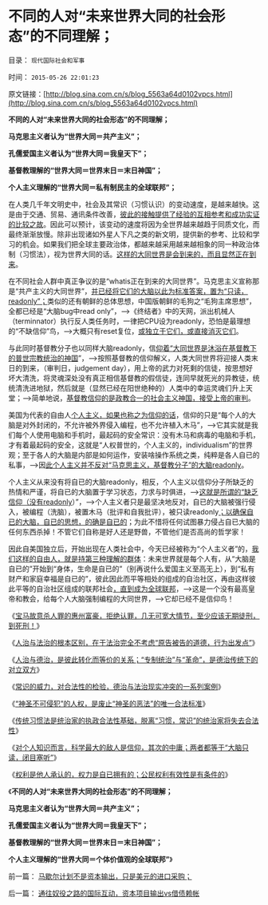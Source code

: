 # 不同的人对“未来世界大同的社会形态”的不同理解；

目录： `现代国际社会和军事` 

时间： `2015-05-26 22:01:23` 

原文链接：[http://blog.sina.com.cn/s/blog_5563a64d0102vpcs.html](http://blog.sina.com.cn/s/blog_5563a64d0102vpcs.html)

**不同的人对“未来世界大同的社会形态”的不同理解；**

**马克思主义者认为“世界大同＝共产主义”；**

**孔儒爱国主义者认为“世界大同＝我皇天下”；**

**基督教理解的“世界大同＝世界末日＝末日神国”；**

**个人主义理解的“世界大同＝私有制民主的全球联邦”；**

在人类几千年文明史中，社会及其常识（习惯认识）的变动速度，是越来越快。这是由于交通、贸易、通讯条件改善，[彼此的接触提供了经验的互相参考和成功实证的比较之故](../../../2013/8/19/知识论的认知，大学无书，交流沟通学.md)。因此可以预计，该变动的速度将因为全世界越来越趋于同质文化，而最终渐渐放慢。除非出现诸如外星人下凡之类的新文明，提供新的参考、比较和学习的机会。如果我们把全球主要政治体，都越来越采用越来越相象的同一种政治体制（习惯法），视为世界大同的话。[这样的大同世界是会到来的，而且显然正在到来](../../../2009/7/11/以传统文化对抗普世价值观是形同自杀.md)。

在不同社会人群中真正争议的是“whatis正在到来的大同世界”。马克思主义宣称那是“共产主义的大同世界”，[并已经将它们的大脑以此为标准答案，置为“只读，readonly”；](../../../2009/6/23/否定人权普世价值观是无私信仰的致命伤.md)类似的还有朝鲜的总体思想，中国版朝鲜的毛狗之“毛狗主席思想”，全都已经是“大脑bug中read
only”，——>《终结者》中的天网，派出机械人（terminnator）执行反人类任务时，一律把CPU设为readonly，恐怕是最理想的“不缺信仰”鸟，——>大概只有reset复位，[或独立于它们，或直接消灭它们](../../../2011/4/16/国民主权原理限制内战的干预原则.md)。

与此同时基督教分子也以同样大脑readonly，信[仰着“大同世界是沐浴在基督教下的普世宗教统治的神国](../../../2011/3/23/西方传统文化的愚昧落后.md)”，——>按照基督教的信仰解义，人类大同世界将迎接人类末日的到来，（审判日，judgement
day），用上帝的武力对死剩的信徒，按思想好坏大清洗，将灵魂深处没有真正相信基督教的假信徒，连同早就死光的异教徒，统统清洗进地狱，然后就是（显然已经在阳世绝种的）人类中的幸运灵魂们升上天堂；——>简单地说，[基督教信仰的是政教合一的社会主义神国，接受上帝的审判](../../../2015/4/25/西方左派的原罪观，基督教可能比孔儒和伊斯兰更愚昧；.md)。

美国为代表的自由人[个人主义，如果也称之为信仰的话](../../../2010/1/21/人权是价值判断的原子单位.md)，信仰的只是“每个人的大脑是对外封闭的，不允许被外界侵入编程，也不允许植入木马”，——>它其实就是我们每个人使用电脑和手机时，最起码的安全常识：没有木马和病毒的电脑和手机，才有着最起码的安全，这就是“人权普世的，个人主义的，individualism”的世界观；至于各人的大脑是内部是如何运作，安装啥操作系统之类，纯粹是各人自已的私事，——>因[此个人主义并不反对“马克思主义，基督教分子”的大脑readonly](../../../2010/10/20/普世价值观令欧美基督教“政教合一”世风不古.md)。

个人主义从来没有将自已的大脑readonly，相反，个人主义以信仰分子所缺乏的热情和严谨，将自已的大脑置于学习状态，力求与时俱进，——>[这就是所谓的“缺乏信仰（没有readonly](../../../2010/5/6/为什么“缺乏信仰”的社会总是生机勃勃？.md)）”，——>个人主义者只是最坚决地反对，自已的大脑被强行侵入，被编程（洗脑），被置木马（批评和自我批评），被只读readonly[；以确保自已的大脑，自已的思想，的确是自已的](../../../2009/6/14/人权普世价值观是自由信仰的前提条件.md)；为此不惜将任何试图暴力侵占自已大脑的任何东西杀掉！不管它们自称是好人还是野兽，不管他们是否高尚的哲学家！

因此自美国独立后，开始出现在人类社会中，今天已经被称为“个人主义者”的，[我们这样的自由人，就是持第三种理解的群体](../../../2015/5/23/常识是对合法性的检验，“人民没信仰，公信力下降”的社会学解读；.md)：未来世界就是每个人有，从“大脑是自已的”开始到“身体，生命是自已的”（别再说什么爱国主义至高无上），到“私有财产和家庭幸福是自已的”，彼此因此而平等相处的组成的自治社区，再由这样彼此平等的自治社区组成的联邦社会[，直到成为全球联邦](../../../2011/4/20/ComosFederal重温费城立宪会议.md)，——>这是一个没有最高皇帝和教会，给每个人大脑强制编程的大同世界，——>它却已经不是信仰鸟！

《[宝马故意杀人罪的惠州富豪，拒绝认罪，几无可宽大情节，至少应该无期徒刑，到死刑！](../../../2015/5/18/开宝马见义勇为撞死逃跑小偷，毫无疑问是故意杀人罪.md)》

《[人治与法治的根本区别，在于法治完全不考虑“原告被告的道德，行为出发点”](../../../2015/5/19/人治与法治的根本区别.md)》

《[人治与德治，是彼此转化而等价的关系；“专制统治”与“革命”，是德治传统下的对立双方](../../../2015/5/20/（人治＝德治）与法治势不两立，水火不容，针锋相对，无法中庸.md)》

《[常识的威力，对合法性的检验，德治与法治现实冲突的一系列案例](../../../2015/5/21/常识对合法性的检验，德治与法治现实冲突的一系列案例；.md)》

《[“神圣不可侵犯”的人权，是废止“神圣的恶法”的唯一合法标准](../../../2015/5/22/法律是神圣的，但不是“神圣不可侵犯的”.md)》

《[传统习惯法是统治家的执政合法性基础，脱离“习惯，常识”的统治家将失去合法性](../../../2015/5/23/常识是对合法性的检验，“人民没信仰，公信力下降”的社会学解读；.md)》

《[对个人知识而言，科学最大的敌人是信仰，其次的中庸；两者都等于“大脑只读，闭目塞听”](../../../2015/5/24/科学最大的敌人是信仰，其次是中庸.md)》

《[权利是他人承认的，权力是自已拥有的；公民权利有效性是有条件的](../../../2015/5/25/人权是天赋的，公民权利不是天赋的，公民社会最根本的法学常识.md)》

《**不同的人对“未来世界大同的社会形态”的不同理解；**

**马克思主义者认为“世界大同＝共产主义”；**

**孔儒爱国主义者认为“世界大同＝我皇天下”；**

**基督教理解的“世界大同＝世界末日＝末日神国”；**

**个人主义理解的“世界大同＝个体价值观的全球联邦”**》

前一篇： [马歇尔计划不是资本输出，只是美元的进口采购；](../../../2015/5/26/马歇尔计划不是资本输出，只是美元的进口采购；.md)

后一篇： [通往奴役之路的国际互动，资本项目输出vs借债赖帐](../../../2015/5/23/通往奴役之路的国际互动，资本项目输出vs借债赖帐.md)

